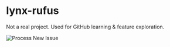 # lynx-rufus
Not a real project. Used for GitHub learning &amp; feature exploration.

![Process New Issue](https://github.com/zchristianl/lynx-rufus/actions/workflows/process-new-issue.yml/badge.svg)
